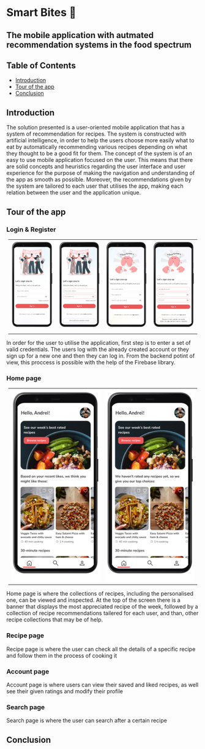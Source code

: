 # Smart Bites 🥧
## The mobile application with autmated recommendation systems in the food spectrum

## Table of Contents
* [Introduction](#introduction)
* [Tour of the app](#tour-of-the-app)
* [Conclusion](#conclusion)

## Introduction
The solution presented is a user-oriented mobile application that has a system of recommendation for recipes. The system is constructed with artificial intelligence, in order to help the users choose more easily what to eat by automatically recommending various recipes depending on what they thought to be a good fit for them.
The concept of the system is of an easy to use mobile application focused on the user. This means that there are solid concepts and heuristics regarding the user interface and user experience for the purpose of making the navigation and understanding of the app as smooth as possible. Moreover, the recommendations given by the system are tailored to each user that utilises the app, making each relation between the user and the application unique.

## Tour of the app

### Login & Register
<table style="margin-left:auto;margin-right:auto;width:98%">
  <tr>
   <td> <img src="./mockups/Log in.png" style="height:50%;width:250px"> </td>
   <td> <img src="./mockups/Log in Error.png" style="height:50%;width:250px"> </td>
   <td> <img src="./mockups/Sign Up.png" style="height:50%;width:250px"> </td>
   <td> <img src="./mockups/Sign Up_Error.png" style="height:50%;width:250px"> </td>
 </tr> 
</table>

In order for the user to utilise the application, first step is to enter a set of valid credentials. The users log with the already created account or they sign up for a new one and then they can log in. From the backend potint of view, this proccess is possible with the help of the Firebase library.

### Home page
<table style="margin-left:auto;margin-right:auto;width:98%">
  <tr style="width: 100%">
   <td> <img src="./mockups/Homepage.png" style="height:50%;width:250px"> </td>
   <td> <img src="./mockups/First time on Homepage.png" style="height:50%;width:250px;floar:right"> </td>
 </tr> 
</table>
Home page is where the collections of recipes, including the personalised one, can be viewed and inspected. At the top of the screen there is a banner that displays the most appreciated recipe of the week, followed by a collection of recipe recommendations tailered for each user, and than, other recipe collections that may be of help. 

### Recipe page

Recipe page is where the user can check all the details of a specific recipe and follow them in the process of cooking it


### Account page

Account page is where users can view their saved and liked recipes, as well see their given ratings and modify their profile

### Search page

Search page is where the user can search after a certain recipe

## Conclusion
